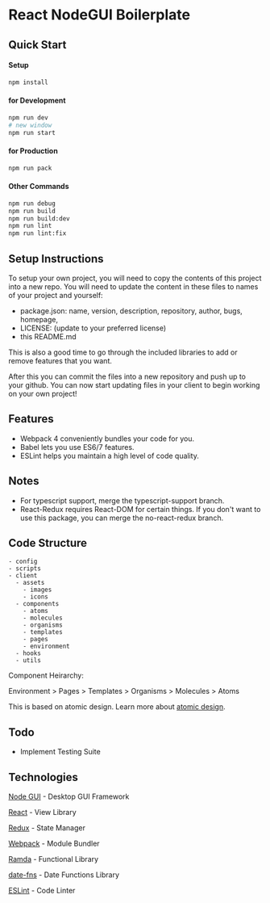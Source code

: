 # React NodeGUI Boilerplate

## Quick Start

#### Setup

```bash
npm install
```

#### for Development

```bash
npm run dev
# new window
npm run start
```

#### for Production

```bash
npm run pack
```

#### Other Commands

```bash
npm run debug
npm run build
npm run build:dev
npm run lint
npm run lint:fix
```

## Setup Instructions

To setup your own project, you will need to copy the contents of this project into a new repo.
You will need to update the content in these files to names of your project and yourself:

* package.json: name, version, description, repository, author, bugs, homepage,
* LICENSE: (update to your preferred license)
* this README.md

This is also a good time to go through the included libraries to add or remove features that you want.

After this you can commit the files into a new repository and push up to your github.
You can now start updating files in your client to begin working on your own project!

## Features

* Webpack 4 conveniently bundles your code for you.
* Babel lets you use ES6/7 features.
* ESLint helps you maintain a high level of code quality.

## Notes

* For typescript support, merge the typescript-support branch.
* React-Redux requires React-DOM for certain things.  If you don't
  want to use this package, you can merge the no-react-redux branch.

## Code Structure

```
- config
- scripts
- client
  - assets
    - images
    - icons
  - components
    - atoms
    - molecules
    - organisms
    - templates
    - pages
    - environment
  - hooks
  - utils

```

Component Heirarchy:

Environment > Pages > Templates > Organisms > Molecules > Atoms

This is based on atomic design. Learn more about [atomic design](http://bradfrost.com/blog/post/atomic-web-design/).

## Todo

* Implement Testing Suite

## Technologies

[Node GUI](https://nodegui.github.io/nodegui/) - Desktop GUI Framework

[React](https://facebook.github.io/react/) - View Library

[Redux](http://redux.js.org/) - State Manager

[Webpack](https://webpack.github.io/) - Module Bundler

[Ramda](http://ramdajs.com/) - Functional Library

[date-fns](https://date-fns.org/) - Date Functions Library

[ESLint](http://eslint.org/) - Code Linter
